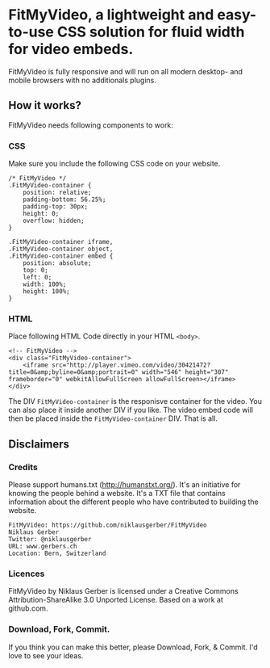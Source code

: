 # FitMyVideo, a lightweight and easy-to-use CSS solution for fluid width for video embeds.
FitMyVideo is fully responsive and will run on all modern desktop- and mobile browsers with no additionals plugins.

## How it works?
FitMyVideo needs following components to work:

### CSS
Make sure you include the following CSS code on your website.

	/* FitMyVideo */
	.FitMyVideo-container {
		position: relative;
		padding-bottom: 56.25%;
		padding-top: 30px;
		height: 0;
		overflow: hidden;
	}

	.FitMyVideo-container iframe,	
	.FitMyVideo-container object,	
	.FitMyVideo-container embed {
		position: absolute;
		top: 0;
		left: 0;
		width: 100%;
		height: 100%;
	}

### HTML
Place following HTML Code directly in your HTML `<body>`.

	<!-- FitMyVideo -->
	<div class="FitMyVideo-container">
		<iframe src="http://player.vimeo.com/video/30421472?title=0&amp;byline=0&amp;portrait=0" width="546" height="307" frameborder="0" webkitAllowFullScreen allowFullScreen></iframe>
	</div>

The DIV `FitMyVideo-container` is the responisve container for the video. You can also place it inside another DIV if you like.
The video embed code will then be placed inside the `FitMyVideo-container` DIV. That is all.

## Disclaimers

### Credits
Please support humans.txt (http://humanstxt.org/). It's an initiative for knowing the people behind a website. It's a TXT file that contains information about the different people who have contributed to building the website.

	FitMyVideo: https://github.com/niklausgerber/FitMyVideo
	Niklaus Gerber
	Twitter: @niklausgerber
	URL: www.gerbers.ch
	Location: Bern, Switzerland
	
### Licences
FitMyVideo by Niklaus Gerber is licensed under a Creative Commons Attribution-ShareAlike 3.0 Unported License.
Based on a work at github.com.

### Download, Fork, Commit.
If you think you can make this better, please Download, Fork, & Commit. I'd love to see your ideas.